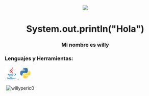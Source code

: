 
<p align="center">
  <img src="https://github.com/Willyperic0/Willyperic0/assets/62906523/028643b7-592e-4f47-b767-f40bea4ca929">
</p>
<h1 align="center">System.out.println("Hola")</h1>
<h3 align="center">Mi nombre es willy</h3>

<h3 align="left">Lenguajes y Herramientas:</h3>
<p align="left"> <a href="https://www.java.com" target="_blank" rel="noreferrer"> <img src="https://raw.githubusercontent.com/devicons/devicon/master/icons/java/java-original.svg" alt="java" width="40" height="40"/> </a> <a href="https://www.python.org" target="_blank" rel="noreferrer"> <img src="https://raw.githubusercontent.com/devicons/devicon/master/icons/python/python-original.svg" alt="python" width="40" height="40"/> </a> </p>
<p>&nbsp;<img align="center" src="https://github-readme-stats.vercel.app/api?username=willyperic0&show_icons=true&theme=tokyonight&locale=en" alt="willyperic0" /></p>
